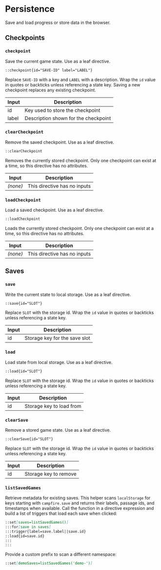 # Persistence

Save and load progress or store data in the browser.

## Checkpoints

### `checkpoint`

Save the current game state. Use as a leaf directive.

```md
::checkpoint{id="SAVE-ID" label="LABEL"}
```

Replace `SAVE-ID` with a key and `LABEL` with a description. Wrap the `id`
value in quotes or backticks unless referencing a state key. Saving a new
checkpoint replaces any existing checkpoint.

| Input | Description                          |
| ----- | ------------------------------------ |
| id    | Key used to store the checkpoint     |
| label | Description shown for the checkpoint |

### `clearCheckpoint`

Remove the saved checkpoint. Use as a leaf directive.

```md
::clearCheckpoint
```

Removes the currently stored checkpoint. Only one checkpoint can exist at a
time, so this directive has no attributes.

| Input    | Description                  |
| -------- | ---------------------------- |
| _(none)_ | This directive has no inputs |

### `loadCheckpoint`

Load a saved checkpoint. Use as a leaf directive.

```md
::loadCheckpoint
```

Loads the currently stored checkpoint. Only one checkpoint can exist at a
time, so this directive has no attributes.

| Input    | Description                  |
| -------- | ---------------------------- |
| _(none)_ | This directive has no inputs |

## Saves

### `save`

Write the current state to local storage. Use as a leaf directive.

```md
::save{id="SLOT"}
```

Replace `SLOT` with the storage id. Wrap the `id` value in quotes or
backticks unless referencing a state key.

| Input | Description                   |
| ----- | ----------------------------- |
| id    | Storage key for the save slot |

### `load`

Load state from local storage. Use as a leaf directive.

```md
::load{id="SLOT"}
```

Replace `SLOT` with the storage id. Wrap the `id` value in quotes or
backticks unless referencing a state key.

| Input | Description              |
| ----- | ------------------------ |
| id    | Storage key to load from |

### `clearSave`

Remove a stored game state. Use as a leaf directive.

```md
::clearSave{id="SLOT"}
```

Replace `SLOT` with the storage id. Wrap the `id` value in quotes or
backticks unless referencing a state key.

| Input | Description           |
| ----- | --------------------- |
| id    | Storage key to remove |

### `listSavedGames`

Retrieve metadata for existing saves. This helper scans `localStorage` for
keys starting with `campfire.save` and returns their labels, passage ids, and
timestamps when available. Call the function in a directive expression and
build a list of triggers that load each save when clicked:

```md
::set[saves=listSavedGames()]
:::for[save in saves]
:::trigger{label=save.label||save.id}
::load{id=save.id}
:::
:::
```

Provide a custom prefix to scan a different namespace:

```md
::set[demoSaves=listSavedGames('demo-')]
```
